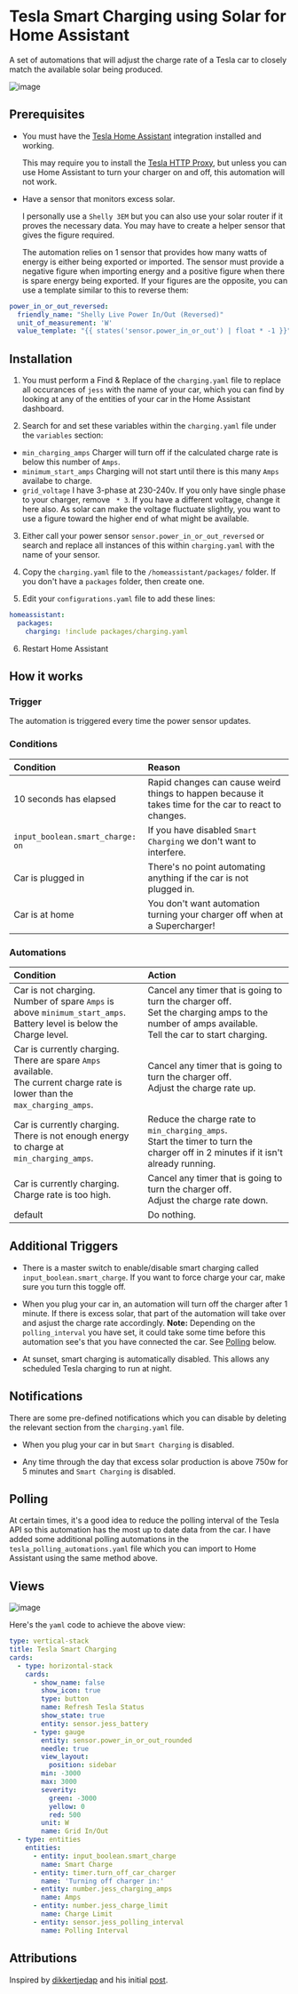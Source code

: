 # Tesla Smart Charging using Solar for Home Assistant

A set of automations that will adjust the charge rate of a Tesla car to closely match the available solar being produced.

![image](./images/graph.png)

## Prerequisites

* You must have the [Tesla Home Assistant](https://github.com/alandtse/tesla) integration installed and working.
  
  This may require you to install the [Tesla HTTP Proxy](https://github.com/llamafilm/tesla-http-proxy-addon), but unless you can use Home Assistant to turn your charger on and off, this automation will not work.

* Have a sensor that monitors excess solar.
	
  I personally use a `Shelly 3EM` but you can also use your solar router if it proves the necessary data. You may have to create a helper sensor that gives the figure required.
  
  The automation relies on 1 sensor that provides how many watts of energy is either being exported or imported. The sensor must provide a negative figure when importing energy and a positive figure when there is spare energy being exported. If your figures are the opposite, you can use a template similar to this to reverse them:

```yml
power_in_or_out_reversed:
  friendly_name: "Shelly Live Power In/Out (Reversed)"
  unit_of_measurement: 'W'
  value_template: "{{ states('sensor.power_in_or_out') | float * -1 }}"
```

## Installation

1. You must perform a Find & Replace of the `charging.yaml` file to replace all occurances of `jess` with the name of your car, which you can find by looking at any of the entities of your car in the Home Assistant dashboard.

2. Search for and set these variables within the `charging.yaml` file under the `variables` section:
  * `min_charging_amps` Charger will turn off if the calculated charge rate is below this number of `Amps`.
  * `minimum_start_amps` Charging will not start until there is this many `Amps` availabe to charge.
  * `grid_voltage` I have 3-phase at 230-240v. If you only have single phase to your charger, remove ` * 3`. If you have a different voltage, change it here also. As solar can make the voltage fluctuate slightly, you want to use a figure toward the higher end of what might be available.

3. Either call your power sensor `sensor.power_in_or_out_reversed` or search and replace all instances of this within `charging.yaml` with the name of your sensor.

4. Copy the `charging.yaml` file to the `/homeassistant/packages/` folder. If you don't have a `packages` folder, then create one.

5. Edit your `configurations.yaml` file to add these lines:

```yml
homeassistant:
  packages:
    charging: !include packages/charging.yaml
```

6. Restart Home Assistant

## How it works

### Trigger

The automation is triggered every time the power sensor updates.

### Conditions

|Condition|Reason|
|:---|:---|
|10 seconds has elapsed|Rapid changes can cause weird things to happen because it takes time for the car to react to changes.|
|`input_boolean.smart_charge: on`|If you have disabled `Smart Charging` we don't want to interfere.|
|Car is plugged in|There's no point automating anything if the car is not plugged in.|
|Car is at home|You don't want automation turning your charger off when at a Supercharger!|

### Automations
|Condition|Action|
|:---|:---|
|Car is not charging.<br/>Number of spare `Amps` is above `minimum_start_amps`.<br/>Battery level is below the Charge level.|Cancel any timer that is going to turn the charger off.<br/>Set the charging amps to the number of amps available.<br/>Tell the car to start charging.|
|Car is currently charging.<br/>There are spare `Amps` available.<br/>The current charge rate is lower than the `max_charging_amps`.|Cancel any timer that is going to turn the charger off.<br/>Adjust the charge rate up.|
|Car is currently charging.<br/>There is not enough energy to charge at `min_charging_amps`.|Reduce the charge rate to `min_charging_amps`.<br/>Start the timer to turn the charger off in 2 minutes if it isn't already running.|
|Car is currently charging.<br/>Charge rate is too high.|Cancel any timer that is going to turn the charger off.<br/>Adjust the charge rate down.|
|default|Do nothing.|

## Additional Triggers

* There is a master switch to enable/disable smart charging called `input_boolean.smart_charge`. If you want to force charge your car, make sure you turn this toggle off.

* When you plug your car in, an automation will turn off the charger after 1 minute. If there is excess solar, that part of the automation will take over and asjust the charge rate accordingly. **Note:** Depending on the `polling_interval` you have set, it could take some time before this automation see's that you have connected the car. See [Polling](#polling) below.

* At sunset, smart charging is automatically disabled. This allows any scheduled Tesla charging to run at night.

## Notifications

There are some pre-defined notifications which you can disable by deleting the relevant section from the `charging.yaml` file.

* When you plug your car in but `Smart Charging` is disabled.

* Any time through the day that excess solar production is above 750w for 5 minutes and `Smart Charging` is disabled.

## Polling

At certain times, it's a good idea to reduce the polling interval of the Tesla API so this automation has the most up to date data from the car. I have added some additional polling automations in the `tesla_polling_automations.yaml` file which you can import to Home Assistant using the same method above.

## Views

![image](./images/view1.png)

Here's the `yaml` code to achieve the above view:

```yml
type: vertical-stack
title: Tesla Smart Charging
cards:
  - type: horizontal-stack
    cards:
      - show_name: false
        show_icon: true
        type: button
        name: Refresh Tesla Status
        show_state: true
        entity: sensor.jess_battery
      - type: gauge
        entity: sensor.power_in_or_out_rounded
        needle: true
        view_layout:
          position: sidebar
        min: -3000
        max: 3000
        severity:
          green: -3000
          yellow: 0
          red: 500
        unit: W
        name: Grid In/Out
  - type: entities
    entities:
      - entity: input_boolean.smart_charge
        name: Smart Charge
      - entity: timer.turn_off_car_charger
        name: 'Turning off charger in:'
      - entity: number.jess_charging_amps
        name: Amps
      - entity: number.jess_charge_limit
        name: Charge Limit
      - entity: sensor.jess_polling_interval
        name: Polling Interval

```

## Attributions

Inspired by [dikkertjedap](https://community.home-assistant.io/u/dikkertjedap) and his initial [post](https://community.home-assistant.io/t/diy-smart-grid-ev-tesla-charging-on-excess-solar-power-production/569852).